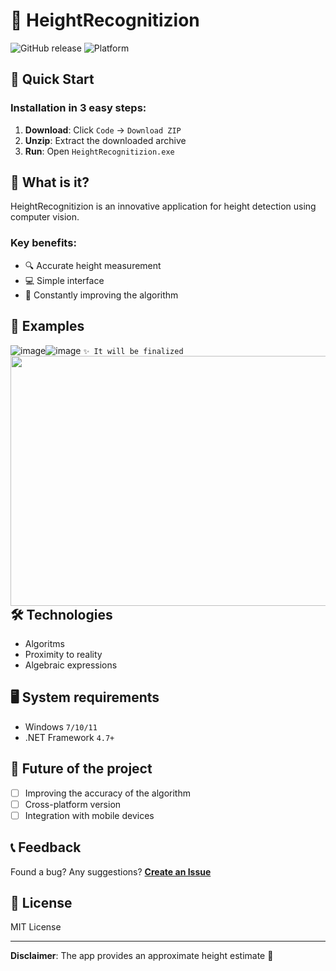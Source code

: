 # 📏 HeightRecognitizion

![GitHub release](https://img.shields.io/badge/version-1.0-blue)
![Platform](https://img.shields.io/badge/platform-windows-brightgreen)

## 🚀 Quick Start

### Installation in 3 easy steps:
1. **Download**: Click `Code` → `Download ZIP`
2. **Unzip**: Extract the downloaded archive
3. **Run**: Open `HeightRecognitizion.exe`

## 🤔 What is it?

HeightRecognitizion is an innovative application for height detection using computer vision.

### Key benefits:
- 🔍 Accurate height measurement
- 💻 Simple interface
- 🚀 Constantly improving the algorithm

## 🔧 Examples
![image](https://github.com/user-attachments/assets/93ab537e-5e28-491e-a43b-5d6e6cf51739)![image](https://github.com/user-attachments/assets/3cbc6052-899c-41ea-bbac-846d60ea4049)
<a href="url"><img src="https://github.com/user-attachments/assets/93ab537e-5e28-491e-a43b-5d6e6cf51739" align="left" height="400" width="800" ></a>
`✨ It will be finalized`



## 🛠 Technologies

- Algoritms
- Proximity to reality
- Algebraic expressions

## 🖥 System requirements

- Windows `7/10/11`
- .NET Framework `4.7+`

## 🔮 Future of the project

- [ ] Improving the accuracy of the algorithm
- [ ] Cross-platform version
- [ ] Integration with mobile devices

## 📞 Feedback

Found a bug? Any suggestions?
**[Create an Issue](https://github.com/qwaaantex/HeightRecognitizion/issues)**

## 📄 License

MIT License

---

**Disclaimer**: The app provides an approximate height estimate 📏
